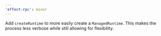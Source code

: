 ```yaml
---
'effect-rpc': minor
---
```


Add `createRuntime` to more easily create a `ManagedRuntime`. This makes the process less verbose while still allowing for flexibility.
